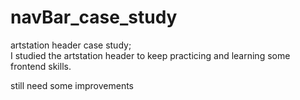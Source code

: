 # navBar_case_study
artstation header case study; <br>
I studied the artstation header to keep practicing and learning some frontend skills. <br>

still need some improvements
